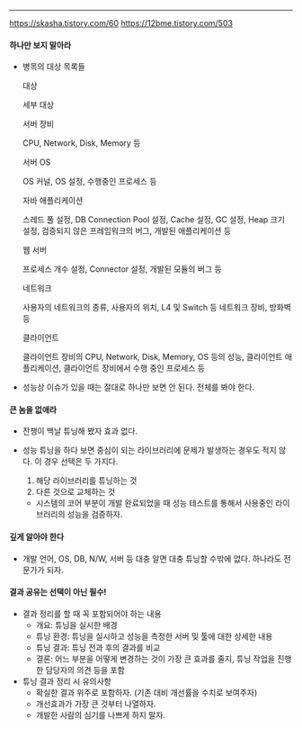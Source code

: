 ----
https://skasha.tistory.com/60
https://12bme.tistory.com/503

#### 하나만 보지 말아라

-   병목의 대상 목록들
    
    대상
    
    세부 대상
    
    서버 장비
    
    CPU, Network, Disk, Memory 등
    
    서버 OS
    
    OS 커널, OS 설정, 수행중인 프로세스 등
    
    자바 애플리케이션
    
    스레드 풀 설정, DB Connection Pool 설정, Cache 설정, GC 설정, Heap 크기 설정, 검증되지 않은 프레임워크의 버그, 개발된 애플리케이션 등
    
    웹 서버
    
    프로세스 개수 설정, Connector 설정, 개발된 모듈의 버그 등
    
    네트워크
    
    사용자의 네트워크의 종류, 사용자의 위치, L4 및 Switch 등 네트워크 장비, 방화벽 등
    
    클라이언트
    
    클라이언트 장비의 CPU, Network, Disk, Memory, OS 등의 성능, 클라이언트 애플리케이션, 클라이언트 장비에서 수행 중인 프로세스 등
    
-   성능상 이슈가 있을 때는 절대로 하나만 보면 안 된다. 전체를 봐야 한다.
    

#### 큰 놈을 없애라

-   잔챙이 백날 튜닝해 봤자 효과 없다.
    
-   성능 튜닝을 하다 보면 중심이 되는 라이브러리에 문제가 발생하는 경우도 적지 않다. 이 경우 선택은 두 가지다.
    
    1.  해당 라이브러리를 튜닝하는 것
    2.  다른 것으로 교체하는 것
    
    -   시스템의 코어 부분이 개발 완료되었을 때 성능 테스트를 통해서 사용중인 라이브러리의 성능을 검증하자.
#### 깊게 알아야 한다

-   개발 언어, OS, DB, N/W, 서버 등 대충 알면 대충 튜닝할 수밖에 없다. 하나라도 전문가가 되자.

#### 결과 공유는 선택이 아닌 필수!

-   결과 정리를 할 때 꼭 포함되어야 하는 내용
    -   개요: 튜닝을 실시한 배경
    -   튜닝 환경: 튜닝을 실시하고 성능을 측정한 서버 및 툴에 대한 상세한 내용
    -   튜닝 결과: 튜닝 전과 후의 결과를 비교
    -   결론: 어느 부분을 어떻게 변경하는 것이 가장 큰 효과를 줄지, 튜닝 작업을 진행한 담당자의 의견 등을 포함
-   튜닝 결과 정리 시 유의사항
    -   확실한 결과 위주로 포함하자. (기존 대비 개선률을 수치로 보여주자)
    -   개선효과가 가장 큰 것부터 나열하자.
    -   개발한 사람의 심기를 나쁘게 하지 말자.